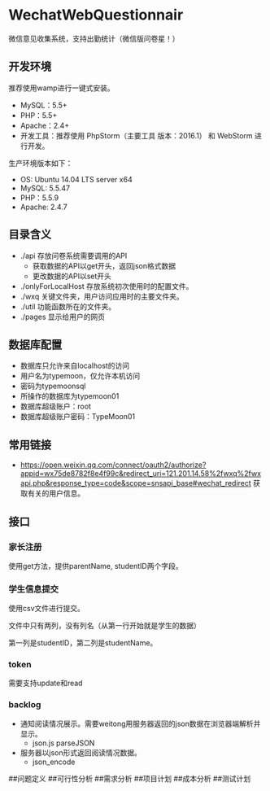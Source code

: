 # WechatWebQuestionnair
微信意见收集系统，支持出勤统计（微信版问卷星！）
## 开发环境
推荐使用wamp进行一键式安装。
* MySQL：5.5+
* PHP：5.5+ 
* Apache：2.4+
* 开发工具：推荐使用 PhpStorm（主要工具 版本：2016.1） 和 WebStorm 进行开发。

生产环境版本如下：

* OS: Ubuntu 14.04 LTS server x64
* MySQL: 5.5.47
* PHP：5.5.9
* Apache: 2.4.7 

## 目录含义
* ./api 存放问卷系统需要调用的API
    * 获取数据的API以get开头，返回json格式数据
    * 更改数据的API以set开头
* ./onlyForLocalHost 存放系统初次使用时的配置文件。
* ./wxq 关键文件夹，用户访问应用时的主要文件夹。
* ./util 功能函数所在的文件夹。
* ./pages 显示给用户的网页

## 数据库配置
* 数据库只允许来自localhost的访问
* 用户名为typemoon，仅允许本机访问
* 密码为typemoonsql
* 所操作的数据库为typemoon01
* 数据库超级账户：root
* 数据库超级账户密码：TypeMoon01
## 常用链接
* https://open.weixin.qq.com/connect/oauth2/authorize?appid=wx75de8782f8e4f99c&redirect_uri=121.201.14.58%2fwxq%2fwxapi.php&response_type=code&scope=snsapi_base#wechat_redirect
    获取有关的用户信息。

## 接口
### 家长注册
使用get方法，提供parentName, studentID两个字段。

### 学生信息提交
使用csv文件进行提交。

文件中只有两列，没有列名（从第一行开始就是学生的数据）

第一列是studentID，第二列是studentName。

### token

需要支持update和read

### backlog
* 通知阅读情况展示。需要weitong用服务器返回的json数据在浏览器端解析并显示。
    * json.js  parseJSON
* 服务器以json形式返回阅读情况数据。
    * json_encode

##问题定义
##可行性分析
##需求分析
##项目计划
##成本分析
##测试计划
